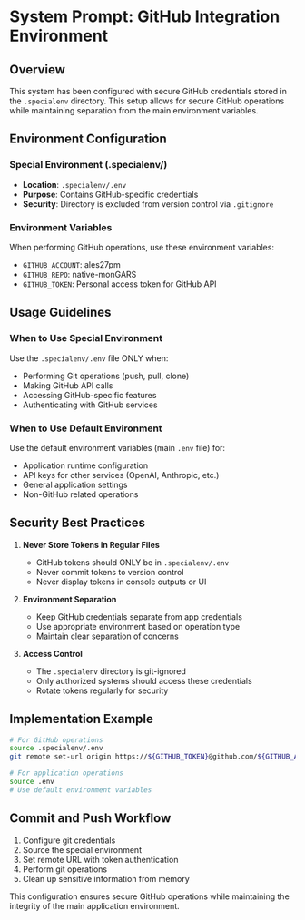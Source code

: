 # System Prompt: GitHub Integration Environment

## Overview
This system has been configured with secure GitHub credentials stored in the `.specialenv` directory. This setup allows for secure GitHub operations while maintaining separation from the main environment variables.

## Environment Configuration

### Special Environment (.specialenv/)
- **Location**: `.specialenv/.env`
- **Purpose**: Contains GitHub-specific credentials
- **Security**: Directory is excluded from version control via `.gitignore`

### Environment Variables
When performing GitHub operations, use these environment variables:
- `GITHUB_ACCOUNT`: ales27pm
- `GITHUB_REPO`: native-monGARS
- `GITHUB_TOKEN`: Personal access token for GitHub API

## Usage Guidelines

### When to Use Special Environment
Use the `.specialenv/.env` file ONLY when:
- Performing Git operations (push, pull, clone)
- Making GitHub API calls
- Accessing GitHub-specific features
- Authenticating with GitHub services

### When to Use Default Environment
Use the default environment variables (main `.env` file) for:
- Application runtime configuration
- API keys for other services (OpenAI, Anthropic, etc.)
- General application settings
- Non-GitHub related operations

## Security Best Practices

1. **Never Store Tokens in Regular Files**
   - GitHub tokens should ONLY be in `.specialenv/.env`
   - Never commit tokens to version control
   - Never display tokens in console outputs or UI

2. **Environment Separation**
   - Keep GitHub credentials separate from app credentials
   - Use appropriate environment based on operation type
   - Maintain clear separation of concerns

3. **Access Control**
   - The `.specialenv` directory is git-ignored
   - Only authorized systems should access these credentials
   - Rotate tokens regularly for security

## Implementation Example

```bash
# For GitHub operations
source .specialenv/.env
git remote set-url origin https://${GITHUB_TOKEN}@github.com/${GITHUB_ACCOUNT}/${GITHUB_REPO}.git

# For application operations
source .env
# Use default environment variables
```

## Commit and Push Workflow

1. Configure git credentials
2. Source the special environment
3. Set remote URL with token authentication
4. Perform git operations
5. Clean up sensitive information from memory

This configuration ensures secure GitHub operations while maintaining the integrity of the main application environment.